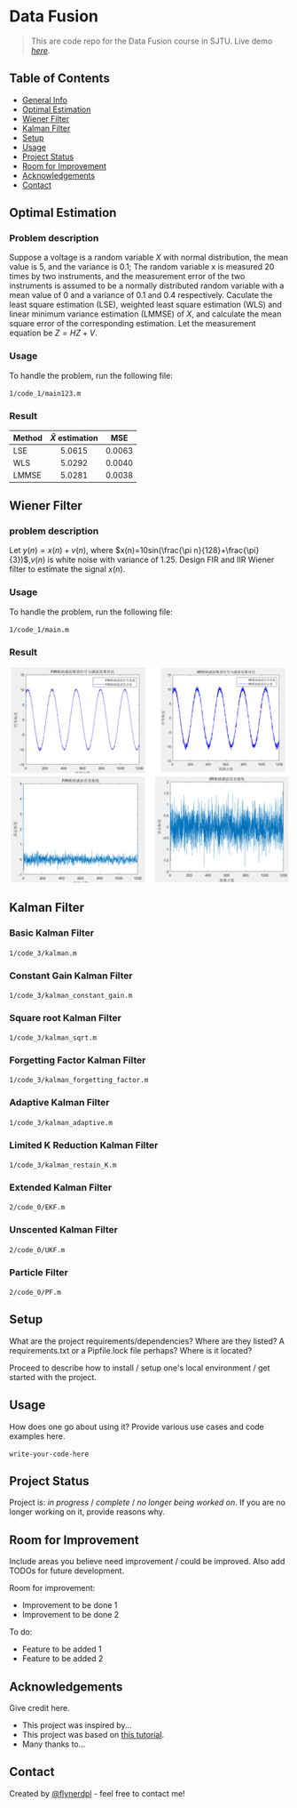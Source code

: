 # Data Fusion
> This are code repo for the Data Fusion course in SJTU.
> Live demo [_here_](https://www.example.com). <!-- If you have the project hosted somewhere, include the link here. -->

## Table of Contents
* [General Info](#general-information)
* [Optimal Estimation](#optimal-estimation)
* [Wiener Filter](#wiener-filter)
* [Kalman Filter](#kalman-filter)
* [Setup](#setup)
* [Usage](#usage)
* [Project Status](#project-status)
* [Room for Improvement](#room-for-improvement)
* [Acknowledgements](#acknowledgements)
* [Contact](#contact)
<!-- * [License](#license) -->


## Optimal Estimation
### Problem description
Suppose a voltage is a random variable $X$ with normal distribution, the mean value is $5$, and the variance is $0.1$; The random variable x is measured $20$ times by two instruments, and the measurement error of the two instruments is assumed to be a normally distributed random variable with a mean value of $0$ and a variance of $0.1$ and $0.4$ respectively. Caculate the least square estimation (LSE), weighted least square estimation (WLS) and linear minimum variance estimation (LMMSE) of $X$, and calculate the mean square error of the corresponding estimation. Let the measurement equation be $Z=HZ+V$.

### Usage
To handle the problem, run the following file:

`1/code_1/main123.m`

### Result
|  Method   | $\hat{X}$ estimation  |MSE|
| :-----| :----: | :----:|
| LSE  | 5.0615 |0.0063|
| WLS  | 5.0292 |0.0040|
| LMMSE  | 5.0281 |0.0038|



<!-- You don't have to answer all the questions - just the ones relevant to your project. -->


## Wiener Filter
### problem description
Let $y (n) =x (n) +v (n)$, where $x(n)=10sin(\frac{\pi n}{128}+\frac{\pi}{3})$,$v(n)$
is white noise with variance of $1.25$. Design FIR and IIR Wiener filter to estimate the signal $x (n)$.
### Usage
To handle the problem, run the following file:

`1/code_1/main.m`

### Result
![wiener_filter](./1/code_2/img/wiener_filter.png)

## Kalman Filter

### Basic Kalman Filter
`1/code_3/kalman.m`
### Constant Gain Kalman Filter
`1/code_3/kalman_constant_gain.m`
### Square root Kalman Filter
`1/code_3/kalman_sqrt.m`
### Forgetting Factor Kalman Filter
`1/code_3/kalman_forgetting_factor.m`
### Adaptive Kalman Filter
`1/code_3/kalman_adaptive.m`
### Limited K Reduction Kalman Filter
`1/code_3/kalman_restain_K.m`

### Extended Kalman Filter
`2/code_0/EKF.m`
### Unscented Kalman Filter
`2/code_0/UKF.m`
### Particle Filter
`2/code_0/PF.m`


## Setup
What are the project requirements/dependencies? Where are they listed? A requirements.txt or a Pipfile.lock file perhaps? Where is it located?

Proceed to describe how to install / setup one's local environment / get started with the project.


## Usage
How does one go about using it?
Provide various use cases and code examples here.

`write-your-code-here`


## Project Status
Project is: _in progress_ / _complete_ / _no longer being worked on_. If you are no longer working on it, provide reasons why.


## Room for Improvement
Include areas you believe need improvement / could be improved. Also add TODOs for future development.

Room for improvement:
- Improvement to be done 1
- Improvement to be done 2

To do:
- Feature to be added 1
- Feature to be added 2


## Acknowledgements
Give credit here.
- This project was inspired by...
- This project was based on [this tutorial](https://www.example.com).
- Many thanks to...


## Contact
Created by [@flynerdpl](https://www.flynerd.pl/) - feel free to contact me!


<!-- Optional -->
<!-- ## License -->
<!-- This project is open source and available under the [... License](). -->

<!-- You don't have to include all sections - just the one's relevant to your project -->
